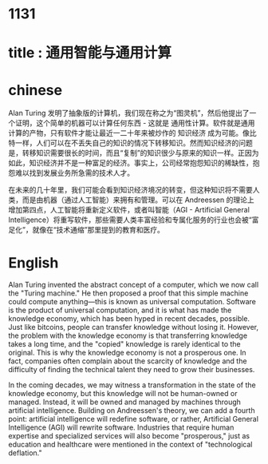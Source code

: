 # 1131

# title : 通用智能与通用计算
# chinese

Alan Turing 发明了抽象版的计算机，我们现在称之为“图灵机”，然后他提出了一个证明，这个简单的机器可以计算任何东西 - 这就是 通用性计算。软件就是通用计算的产物，只有软件才能让最近一二十年来被炒作的 知识经济 成为可能。像比特一样，人们可以在不丢失自己的知识的情况下转移知识。然而知识经济的问题是，转移知识需要很长的时间，而且“复制”的知识很少与原来的知识一样。正因为如此，知识经济并不是一种富足的经济。事实上，公司经常抱怨知识的稀缺性，抱怨难以找到发展业务所急需的技术人才。

在未来的几十年里，我们可能会看到知识经济境况的转变，但这种知识将不需要人类，而是由机器（通过人工智能）来拥有和管理。可以在 Andreessen 的理论上增加第四点，人工智能将重新定义软件，或者叫智能（AGI - Artificial General Intelligence）将重写软件，那些需要人类丰富经验和专属化服务的行业也会被“富足化”，就像在“技术通缩”那里提到的教育和医疗。

# English

Alan Turing invented the abstract concept of a computer, which we now call the "Turing machine." He then proposed a proof that this simple machine could compute anything—this is known as universal computation. Software is the product of universal computation, and it is what has made the knowledge economy, which has been hyped in recent decades, possible. Just like bitcoins, people can transfer knowledge without losing it. However, the problem with the knowledge economy is that transferring knowledge takes a long time, and the "copied" knowledge is rarely identical to the original. This is why the knowledge economy is not a prosperous one. In fact, companies often complain about the scarcity of knowledge and the difficulty of finding the technical talent they need to grow their businesses.

In the coming decades, we may witness a transformation in the state of the knowledge economy, but this knowledge will not be human-owned or managed. Instead, it will be owned and managed by machines through artificial intelligence. Building on Andreessen's theory, we can add a fourth point: artificial intelligence will redefine software, or rather, Artificial General Intelligence (AGI) will rewrite software. Industries that require human expertise and specialized services will also become "prosperous," just as education and healthcare were mentioned in the context of "technological deflation."
